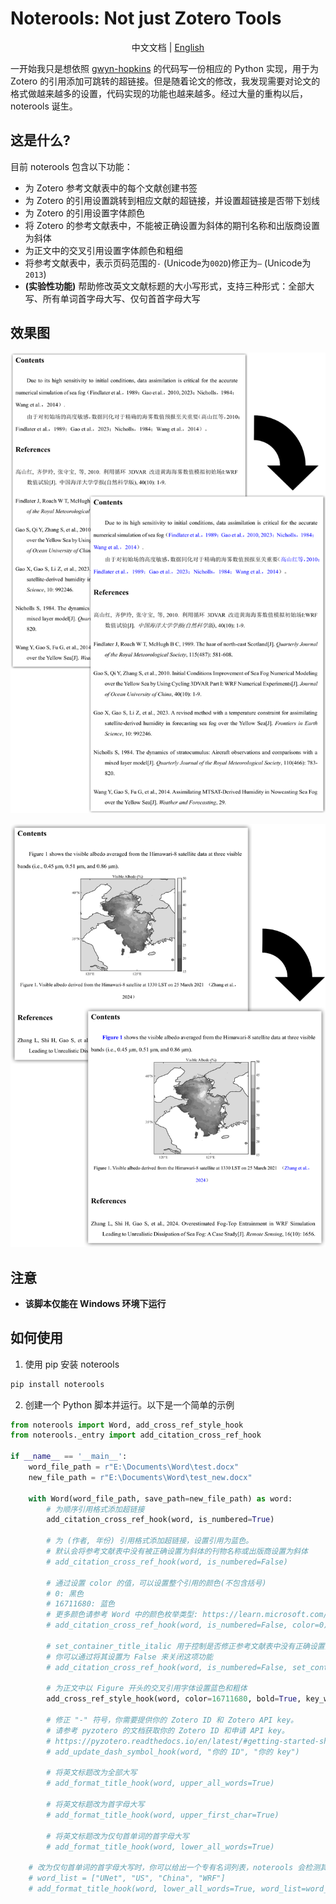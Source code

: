 # Noterools: Not just Zotero Tools

<p align="center">中文文档 | <a href="README_EN.md">English</a></p>

一开始我只是想依照 [gwyn-hopkins](https://forums.zotero.org/discussion/comment/418013/#Comment_418013) 的代码写一份相应的 Python 实现，用于为 Zotero 的引用添加可跳转的超链接。但是随着论文的修改，我发现需要对论文的格式做越来越多的设置，代码实现的功能也越来越多。经过大量的重构以后，noterools 诞生。

## 这是什么?

目前 noterools 包含以下功能：

- 为 Zotero 参考文献表中的每个文献创建书签
- 为 Zotero 的引用设置跳转到相应文献的超链接，并设置超链接是否带下划线
- 为 Zotero 的引用设置字体颜色
- 将 Zotero 的参考文献表中，不能被正确设置为斜体的期刊名称和出版商设置为斜体
- 为正文中的交叉引用设置字体颜色和粗细
- 将参考文献表中，表示页码范围的`-` (Unicode为`002D`)修正为`–` (Unicode为`2013`)
- **(实验性功能)** 帮助修改英文文献标题的大小写形式，支持三种形式：全部大写、所有单词首字母大写、仅句首首字母大写

## 效果图

![引用和参考文献表设置](./pics/noterools1.png)

![交叉引用设置](./pics/noterools2.png)

## 注意

- **该脚本仅能在 Windows 环境下运行**

## 如何使用

1. 使用 pip 安装 noterools
```bash
pip install noterools
```
2. 创建一个 Python 脚本并运行。以下是一个简单的示例

```python
from noterools import Word, add_cross_ref_style_hook
from noterools._entry import add_citation_cross_ref_hook

if __name__ == '__main__':
    word_file_path = r"E:\Documents\Word\test.docx"
    new_file_path = r"E:\Documents\Word\test_new.docx"

    with Word(word_file_path, save_path=new_file_path) as word:
        # 为顺序引用格式添加超链接
        add_citation_cross_ref_hook(word, is_numbered=True)

        # 为 (作者, 年份) 引用格式添加超链接，设置引用为蓝色。
        # 默认会将参考文献表中没有被正确设置为斜体的刊物名称或出版商设置为斜体
        # add_citation_cross_ref_hook(word, is_numbered=False)

        # 通过设置 color 的值，可以设置整个引用的颜色(不包含括号)
        # 0: 黑色
        # 16711680: 蓝色
        # 更多颜色请参考 Word 中的颜色枚举类型: https://learn.microsoft.com/en-us/office/vba/api/word.wdcolor
        # add_citation_cross_ref_hook(word, is_numbered=False, color=0)

        # set_container_title_italic 用于控制是否修正参考文献表中没有正确设置为斜体的名称
        # 你可以通过将其设置为 False 来关闭这项功能
        # add_citation_cross_ref_hook(word, is_numbered=False, set_container_title_italic=False)

        # 为正文中以 Figure 开头的交叉引用字体设置蓝色和粗体
        add_cross_ref_style_hook(word, color=16711680, bold=True, key_word=["Figure"])

        # 修正 "-" 符号，你需要提供你的 Zotero ID 和 Zotero API key。
        # 请参考 pyzotero 的文档获取你的 Zotero ID 和申请 API key。
        # https://pyzotero.readthedocs.io/en/latest/#getting-started-short-version
        # add_update_dash_symbol_hook(word, "你的 ID", "你的 key")

        # 将英文标题改为全部大写
        # add_format_title_hook(word, upper_all_words=True)

        # 将英文标题改为首字母大写
        # add_format_title_hook(word, upper_first_char=True)

        # 将英文标题改为仅句首单词的首字母大写
        # add_format_title_hook(word, lower_all_words=True)

    # 改为仅句首单词的首字母大写时，你可以给出一个专有名词列表，noterools 会检测其中的专有名词，防止这些名词被错误设置为小写
    # word_list = ["UNet", "US", "China", "WRF"]
    # add_format_title_hook(word, lower_all_words=True, word_list=word_list)
```
